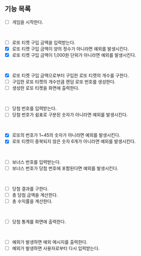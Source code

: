 ## 기능 목록
- [ ] 게임을 시작한다.
<br>

- [ ] 로또 티켓 구입 금액을 입력받는다.
- [x] 로또 티켓 구입 금액이 양의 정수가 아니라면 예외를 발생시킨다.
- [x] 로또 티켓 구입 금액이 1,000원 단위가 아니라면 예외를 발생시킨다.
<br>

- [x] 로또 티켓 구입 금액으로부터 구입한 로또 티켓의 개수를 구한다.
- [ ] 구입한 로또 티켓의 개수만큼 랜덤 로또 번호를 생성한다.
- [ ] 생성한 로또 티켓을 화면에 출력한다.
<br>

- [ ] 당첨 번호를 입력받는다.
- [ ] 당첨 번호가 쉼표로 구분된 숫자가 아니라면 예외를 발생시킨다.
<br>

- [x] 로또의 번호가 1~45의 숫자가 아니라면 예외를 발생시킨다.
- [x] 로또 티켓이 중복되지 않은 숫자 6개가 아니라면 예외를 발생시킨다.
<br>

- [ ] 보너스 번호를 입력받는다.
- [ ] 보너스 번호가 당첨 번호에 포함된다면 예외를 발생시킨다.
<br>

- [ ] 당첨 결과를 구한다.
- [ ] 총 당첨 금액을 계산한다.
- [ ] 총 수익률을 계산한다.
<br>

- [ ] 당첨 통계를 화면에 출력한다.
<br>

- [ ] 예외가 발생하면 예외 메시지를 출력한다.
- [ ] 예외가 발생하면 사용자로부터 다시 입력받는다.
